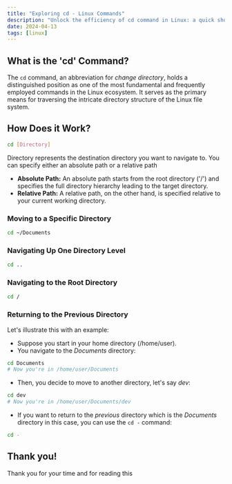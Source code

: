 ```yaml
---
title: "Exploring cd - Linux Commands"
description: "Unlock the efficiency of cd command in Linux: a quick shortcut for toggling between current and previous directories, streamlining command-line navigation."
date: 2024-04-13
tags: [linux]
---
```


## What is **the 'cd' Command**?

The `cd` command, an abbreviation for _change directory_, holds a distinguished position as one of the most fundamental and frequently employed commands in the Linux ecosystem. It serves as the primary means for traversing the intricate directory structure of the Linux file system.

## How Does it Work?

```bash
cd [Directory]
```

Directory represents the destination directory you want to navigate to. You can specify either an absolute path or a relative path

- **Absolute Path:** An absolute path starts from the root directory ('/') and specifies the full directory hierarchy leading to the target directory.
- **Relative Path:** A relative path, on the other hand, is specified relative to your current working directory.

### Moving to a Specific **Directory**

```bash
cd ~/Documents
```

### Navigating Up One **Directory Level**

```bash
cd ..
```

### Navigating to the Root **Directory**

```bash
cd /
```

### Returning to the Previous **Directory**

Let's illustrate this with an example:

- Suppose you start in your home directory (/home/user).
- You navigate to the _Documents_ directory:

```bash
cd Documents
# Now you're in /home/user/Documents
```

- Then, you decide to move to another directory, let's say _dev_:

```bash
cd dev
# Now you're in /home/user/Documents/dev
```

- If you want to return to the _previous_ directory which is the _Documents_ directory in this case, you can use the `cd -` command:

```bash
cd -
```

## Thank you!

Thank you for your time and for reading this
